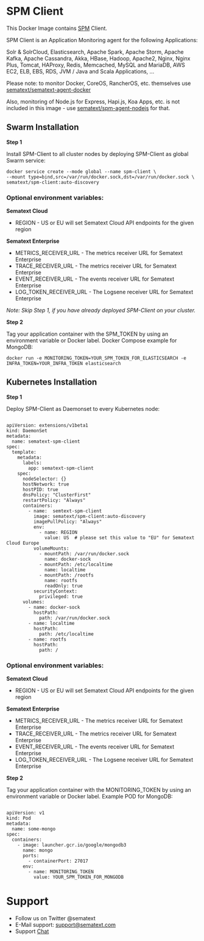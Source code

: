 # SPM Client 

This Docker Image contains [SPM](https://sematext.com/spm) Client. 

SPM Client is an Application Monitoring agent for the following Applications:

Solr & SolrCloud, Elasticsearch, Apache Spark, Apache Storm, Apache
Kafka, Apache Cassandra, Akka, HBase, Hadoop, Apache2, Nginx, Nginx
Plus, Tomcat, HAProxy, Redis, Memcached, MySQL and MariaDB, AWS EC2,
ELB, EBS, RDS, JVM / Java and Scala Applications, ...

Please note: to monitor Docker, CoreOS, RancherOS, etc. themselves use [sematext/sematext-agent-docker](https://github.com/sematext/sematext-agent-docker)

Also, monitoring of Node.js for Express, Hapi.js, Koa Apps, etc. is not included in this image - use [sematext/spm-agent-nodejs](https://github.com/sematext/spm-agent-nodejs) for that.

## Swarm Installation 

__Step 1__

Install SPM-Client to all cluster nodes by deploying SPM-Client as global Swarm service:

```
docker service create --mode global --name spm-client \
--mount type=bind,src=/var/run/docker.sock,dst=/var/run/docker.sock \
sematext/spm-client:auto-discovery
```

### Optional environment variables: 

__Sematext Cloud__ 

- REGION - US or EU will set Sematext Cloud API endpoints for the given region

__Sematext Enterprise__ 

- METRICS_RECEIVER_URL - The metrics receiver URL for Sematext Enterprise
- TRACE_RECEIVER_URL - The metrics receiver URL for Sematext Enterprise
- EVENT_RECEIVER_URL - The events receiver URL for Sematext Enterprise
- LOG_TOKEN_RECEIVER_URL - The Logsene receiver URL for Sematext Enterprise


*Note: Skip Step 1, if you have already deployed SPM-Client on your cluster.*

__Step 2__

Tag your application container with the SPM_TOKEN by using an environment variable or Docker label. Docker Compose example for MongoDB:  

```
docker run -e MONITORING_TOKEN=YOUR_SPM_TOKEN_FOR_ELASTICSEARCH -e INFRA_TOKEN=YOUR_INFRA_TOKEN elasticsearch
```

## Kubernetes Installation

__Step 1__

Deploy SPM-Client as Daemonset to every Kubernetes node:

```

apiVersion: extensions/v1beta1
kind: DaemonSet
metadata:
  name: sematext-spm-client
spec:
  template:
    metadata:
      labels:
        app: sematext-spm-client
    spec:
      nodeSelector: {}
      hostNetwork: true
      hostPID: true
      dnsPolicy: "ClusterFirst"
      restartPolicy: "Always"
      containers:
        - name:  semtext-spm-client
          image: sematext/spm-client:auto-discovery
          imagePullPolicy: "Always"
          env:
            - name: REGION
              value: US  # please set this value to "EU" for Sematext Cloud Europe
          volumeMounts:
            - mountPath: /var/run/docker.sock
              name: docker-sock
            - mountPath: /etc/localtime
              name: localtime
            - mountPath: /rootfs
              name: rootfs
              readOnly: true
          securityContext:
            privileged: true
      volumes:
        - name: docker-sock
          hostPath:
            path: /var/run/docker.sock
        - name: localtime
          hostPath:
            path: /etc/localtime
        - name: rootfs
          hostPath:
            path: /

```

### Optional environment variables: 

__Sematext Cloud__ 

- REGION - US or EU will set Sematext Cloud API endpoints for the given region

__Sematext Enterprise__ 

- METRICS_RECEIVER_URL - The metrics receiver URL for Sematext Enterprise
- TRACE_RECEIVER_URL - The metrics receiver URL for Sematext Enterprise
- EVENT_RECEIVER_URL - The events receiver URL for Sematext Enterprise
- LOG_TOKEN_RECEIVER_URL - The Logsene receiver URL for Sematext Enterprise


__Step 2__

Tag your application container with the MONITORING_TOKEN by using an environment variable or Docker label. Example POD for MongoDB: 

```

apiVersion: v1
kind: Pod
metadata:
  name: some-mongo
spec:
  containers:
    - image: launcher.gcr.io/google/mongodb3
      name: mongo
      ports:
        - containerPort: 27017
      env:
        - name: MONITORING_TOKEN
          value: YOUR_SPM_TOKEN_FOR_MONGODB

```


# Support
- Follow us on Twitter @sematext
- E-Mail support: support@sematext.com
- Support [Chat](https://apps.sematext.com/users-web/login.do) 

